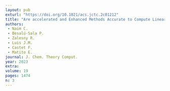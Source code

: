 ```yaml
---
layout: pub
exturl: "https://doi.org/10.1021/acs.jctc.2c01212"
title: "Are accelerated and Enhanced Methods Accurate to Compute Linear and Nonlinear Optical Properties?"
authors:
 - Naim C.
 - Besalú-Sala P.
 - Zalesny R.
 - Luis J.M.
 - Castet F.
 - Matito E.
journal: J. Chem. Theory Comput.
year: 2023
extra: 
volume: 19
pages: 1474
n: 3
---
```

